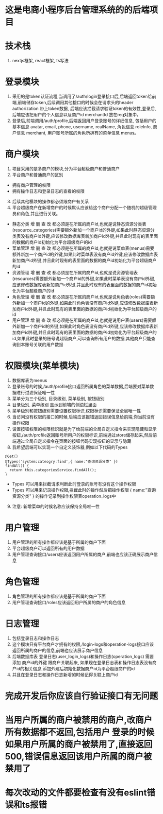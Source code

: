 # 这是电商小程序后台管理系统的的后端项目
# 技术栈
1. nextjs框架, react框架, ts写法
# 登录模块
1. 采用的是token认证流程,当调用了/auth/login登录接口后,后端返回token给前端,前端储存token,后续调用其他接口的时候会在请求头的header authorization 带上token数据, 后端应该拦截请求验证token的有效性,登录后,后端应该把用户的个人信息以及商户id merchantId 放在req对象中。
2. 登录后,前端调用/auth/profile,后端返回用户登录账号的详细信息, 包括用户的基本信息 avatar, email, phone, username, realName, 角色信息 roleInfo, 商户信息 merchant, 用户账号所属的角色所拥有的菜单信息 menus。
# 商户模块
1. 项目采用的是多商户的模块,分为平台超级商户和普通商户
2. 平台商户和普通商户的区别
- 拥有商户管理的权限
- 拥有操作日志和登录日志的查看的权限
3. 后续其他模块的操作都必须跟商户有关系
4. 平台超级商户在新增商户的时候默认应该给这个商户分配一个随机的超级管理员和角色,并且进行关联。
- 静态分类 增 删 查 改 都必须是在所属的商户id,也就是说静态资源分类表(resource_categories)需要额外新加一个商户id的外键,如果此时静态资源分类表没有商户id外键,应该修改数据库表新加商户id外键,并且此时现有的表里面的数据的商户id初始化为平台超级商户的id
- 菜单管理 增 删 查 改 都必须是在所属的商户id,也就是说菜单表(menus)需要额外新加一个商户id的外键,如果此时菜单表没有商户id外键,应该修改数据库表新加商户id外键,并且此时现有的表里面的数据的商户id初始化为平台超级商户的id
- 资源管理 增 删 查 改 都必须是在所属的商户id,也就是说资源管理表(resources)需要额外新加一个商户id的外键,如果此时菜单表没有商户id外键,应该修改数据库表新加商户id外键,并且此时现有的表里面的数据的商户id初始化为平台超级商户的id
- 角色管理 增 删 查 改 都必须是在所属的商户id,也就是说角色表(roles)需要额外新加一个商户id的外键,如果此时角色表没有商户id外键,应该修改数据库表新加商户id外键,并且此时现有的表里面的数据的商户id初始化为平台超级商户的id
- 用户管理 增 删 查 改 都必须是在所属的商户id,也就是说用户表(users)需要额外新加一个商户id的外键,如果此时角色表没有商户id外键,应该修改数据库表新加商户id外键,并且此时现有的表里面的数据的商户id初始化为平台超级商户的id,如果此时登录的账号说超级商户,可以查询所有用户的数据,其他商户只能查询到本账号关联的用户数据
# 权限模块(菜单模块)
1. 数据库表为menus
2. 登录账号的时候,/auth/profile接口返回所属角色的菜单数据,后端要对菜单数据进行过滤保证唯一性
3. 菜单分为三个级别, 目录级别, 菜单级别, 按钮级别
4. 目录级别, 菜单级别 显示到前端的侧边栏里面
5. 菜单级别和按钮级别需要设置权限标识,权限标识需要保证全局唯一性
6. 当访问没有权限的接口的时候,后端应该报错返回错误信息给前端,你当前没有操作权限
7. 设置按钮权限的权限标识就是为了给前端的全局自定义指令来实现隐藏和显示按钮,/auth/profile返回账号所用户的权限标识,前端通过store储存起来,然后前端通过全局自定义指令在页面的按钮代码实现按钮的显示与隐藏
8. 我希望后端可以实现一个自定义装饰器,例如以下代码的Types
```
@Get()
@Types('system:cateogry:find',{ name:"查询资源分类" })
findAll() {
  return this.categoriesService.findAll();
}
```
- Types 可以用来拦截请求判断此时登录的账号有没有这个操作权限
- Types 可以用来记录操作权限,拦截此时的操作然后把操作权限 { name:"查询资源分类" } 的操作记录到操作权限表operation_logs中
9. 注意: 新增菜单的时候名称应该保持全局唯一性
# 用户管理
1. 用户管理的所有操作都应该是基于所属的商户下面
2. 平台超级商户可以返回所有的用户数据
3. 用户管理查询接口/users应该返回用户所属的商户,前端也应该正确展示商户信息
# 角色管理
1. 角色管理的所有操作都应该是基于所属的商户下面
3. 用户管理查询接口/roles应该返回用户所属的商户的角色信息
# 日志管理
1. 包括登录日志和操作日志
2. 这个模块只有平台商户才拥有的权限,/login-logs和operation-logs接口应该返回所属的商户的信息,前端也应该展示商户信息
3. 后端数据库表 登录日志(user_login_logs)和操作日志(operation_logs) 需要添加 商户id的外键 跟商户关联起来, 如果现在登录日志表和操作日志表没有商户id的相关信息,添加外建后初始化数据商户id为平台超级商户的id
4. 并且在登录日志和操作日志新增的时候记得关联上商户id

# 完成开发后你应该自行验证接口有无问题

# 当用户所属的商户被禁用的商户,改商户所有数据都不返回,包括用户 登录的时候如果用户所属的商户被禁用了,直接返回500,错误信息返回该用户所属的商户被禁用了

# 每次改动的文件都要检查有没有eslint错误和ts报错